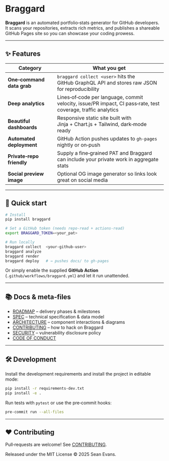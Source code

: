 # Braggard

**Braggard** is an automated portfolio‑stats generator for GitHub developers.  
It scans your repositories, extracts rich metrics, and publishes a shareable GitHub Pages site so you can showcase your coding prowess.

---

## ✨ Features

| Category | What you get |
|----------|--------------|
| **One‑command data grab** | `braggard collect <user>` hits the GitHub GraphQL API and stores raw JSON for reproducibility |
| **Deep analytics** | Lines‑of‑code per language, commit velocity, issue/PR impact, CI pass‑rate, test coverage, traffic analytics |
| **Beautiful dashboards** | Responsive static site built with Jinja + Chart.js + Tailwind, dark‑mode ready |
| **Automated deployment** | GitHub Action pushes updates to `gh-pages` nightly or on‑push |
| **Private‑repo friendly** | Supply a fine‑grained PAT and Braggard can include your private work in aggregate stats |
| **Social preview image** | Optional OG image generator so links look great on social media |

---

## 🚀 Quick start

```bash
# Install
pip install braggard

# Set a GitHub token (needs repo‑read + actions‑read)
export BRAGGARD_TOKEN=<your_pat>

# Run locally
braggard collect  <your‑github‑user>
braggard analyze
braggard render
braggard deploy   # → pushes docs/ to gh-pages
```

Or simply enable the supplied **GitHub Action** (`.github/workflows/braggard.yml`) and let it run unattended.

---

## 📚 Docs & meta‑files

* [ROADMAP](./ROADMAP.md) – delivery phases & milestones  
* [SPEC](./SPEC.md) – technical specification & data model  
* [ARCHITECTURE](./ARCHITECTURE.md) – component interactions & diagrams  
* [CONTRIBUTING](./CONTRIBUTING.md) – how to hack on Braggard  
* [SECURITY](./SECURITY.md) – vulnerability disclosure policy  
* [CODE OF CONDUCT](./CODE_OF_CONDUCT.md)

---

## 🛠 Development

Install the development requirements and install the project in editable mode:

```bash
pip install -r requirements-dev.txt
pip install -e .
```

Run tests with `pytest` or use the pre‑commit hooks:

```bash
pre-commit run --all-files
```

---

## ❤️ Contributing

Pull‑requests are welcome! See [CONTRIBUTING](./CONTRIBUTING.md).

Released under the MIT License © 2025 Sean Evans.
